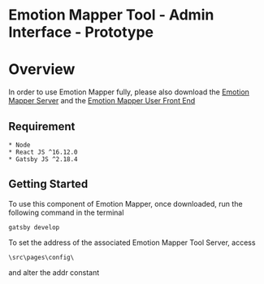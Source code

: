 <h1>
  Emotion Mapper Tool - Admin Interface - Prototype
</h1>

# Overview
In order to use Emotion Mapper fully, please also download the [Emotion Mapper Server](https://github.com/EdgarBodiaj/EMT-Storage) and the [Emotion Mapper User Front End](https://github.com/EdgarBodiaj/EMT-Interface-User)

## Requirement
```
* Node
* React JS ^16.12.0
* Gatsby JS ^2.18.4
```
## Getting Started

To use this component of Emotion Mapper, once downloaded, run the following command in the terminal

```
gatsby develop
```

To set the address of the associated Emotion Mapper Tool Server, access 
```
\src\pages\config\ 
```
and alter the addr constant
